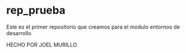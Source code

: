 # rep_prueba
Este es el primer repositorio que creamos para el modulo entornos de desarrollo




HECHO POR JOEL MURILLO
